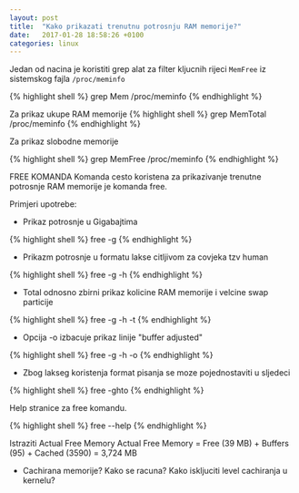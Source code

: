 ```yaml
---
layout: post
title:  "Kako prikazati trenutnu potrosnju RAM memorije?"
date:   2017-01-28 18:58:26 +0100
categories: linux
---
```


Jedan od nacina je koristiti grep alat za filter kljucnih rijeci `MemFree` iz sistemskog fajla `/proc/meminfo`

{% highlight shell %}
grep Mem /proc/meminfo
{% endhighlight %}


Za prikaz ukupe RAM memorije
{% highlight shell %}
grep MemTotal /proc/meminfo
{% endhighlight %}

Za prikaz slobodne memorije

{% highlight shell %}
grep MemFree /proc/meminfo
{% endhighlight %}

FREE KOMANDA
Komanda cesto koristena za prikazivanje trenutne potrosnje RAM memorije je komanda free. 

Primjeri upotrebe:

- Prikaz potrosnje u Gigabajtima

{% highlight shell %}
free -g
{% endhighlight %}


- Prikazm potrosnje u formatu lakse citljivom za covjeka tzv human 

{% highlight shell %}
free -g -h
{% endhighlight %}

- Total odnosno zbirni prikaz kolicine RAM memorije i velcine swap particije

{% highlight shell %}
free -g -h -t
{% endhighlight %}

- Opcija -o izbacuje prikaz linije "buffer adjusted"

{% highlight shell %}
free -g -h -o
{% endhighlight %}

- Zbog lakseg koristenja format pisanja se moze pojednostaviti u sljedeci

{% highlight shell %}
free -ghto
{% endhighlight %}

Help stranice za free komandu.

{% highlight shell %}
free --help
{% endhighlight %}

Istraziti
Actual Free Memory
Actual Free Memory = Free (39 MB) + Buffers (95) + Cached (3590) = 3,724 MB 
- Cachirana memorije? Kako se racuna? Kako iskljuciti level cachiranja u kernelu?
